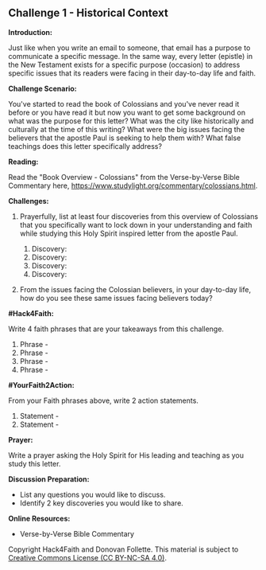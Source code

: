 ## **Challenge 1 - Historical Context**

**Introduction:**

Just like when you write an email to someone, that email has a purpose to communicate a specific message. In the same way, every letter (epistle) in the New Testament exists for a specific purpose (occasion) to address specific issues that its readers were facing in their day-to-day life and faith.

**Challenge Scenario:**

You've started to read the book of Colossians and you've never read it before or you have read it but now you want to get some background on what was the purpose for this letter? What was the city like historically and culturally at the time of this writing? What were the big issues facing the believers that the apostle Paul is seeking to help them with? What false teachings does this letter specifically address?

**Reading:**

Read the "Book Overview - Colossians" from the Verse-by-Verse Bible Commentary here, https://www.studylight.org/commentary/colossians.html. 

**Challenges:**
1. Prayerfully, list at least four discoveries from this overview of Colossians that you specifically want to lock down in your understanding and faith while studying this Holy Spirit inspired letter from the apostle Paul. 
    1. Discovery:
    1. Discovery:
    1. Discovery:
    1. Discovery: 

1. From the issues facing the Colossian believers, in your day-to-day life, how do you see these same issues facing believers today?

**#Hack4Faith:**

Write 4 faith phrases that are your takeaways from this challenge.
1. Phrase - 
1. Phrase - 
1. Phrase - 
1. Phrase - 

**#YourFaith2Action:**

From your Faith phrases above, write 2 action statements.
1. Statement - 
1. Statement - 

**Prayer:**

Write a prayer asking the Holy Spirit for His leading and teaching as you study this letter.

**Discussion Preparation:**
- List any questions you would like to discuss.
- Identify 2 key discoveries you would like to share.

**Online Resources:**
- Verse-by-Verse Bible Commentary


Copyright Hack4Faith and Donovan Follette. This material is subject to [Creative Commons License (CC BY-NC-SA 4.0)](https://creativecommons.org/licenses/by-nc-sa/4.0/).


